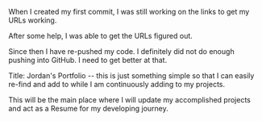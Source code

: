 When I created my first commit, I was still working on the links to get my URLs working.

After some help, I was able to get the URLs figured out.

Since then I have re-pushed my code. I definitely did not do enough pushing into GitHub. I need to get better at that.

Title: Jordan's Portfolio -- this is just something simple so that I can easily re-find and add to while I am continuously adding to my projects.

This will be the main place where I will update my accomplished projects and act as a Resume for my developing journey.
